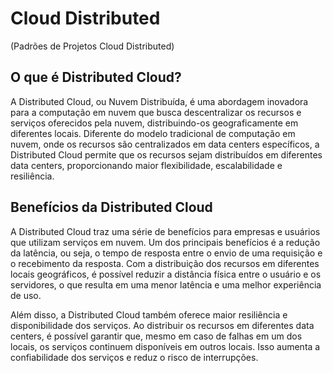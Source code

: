 # Cloud Distributed
(Padrões de Projetos Cloud Distributed)

## O que é Distributed Cloud?
A Distributed Cloud, ou Nuvem Distribuída, é uma abordagem inovadora para a computação em nuvem que busca descentralizar os recursos e serviços oferecidos pela nuvem, distribuindo-os geograficamente em diferentes locais. Diferente do modelo tradicional de computação em nuvem, onde os recursos são centralizados em data centers específicos, a Distributed Cloud permite que os recursos sejam distribuídos em diferentes data centers, proporcionando maior flexibilidade, escalabilidade e resiliência.

## Benefícios da Distributed Cloud
A Distributed Cloud traz uma série de benefícios para empresas e usuários que utilizam serviços em nuvem. Um dos principais benefícios é a redução da latência, ou seja, o tempo de resposta entre o envio de uma requisição e o recebimento da resposta. Com a distribuição dos recursos em diferentes locais geográficos, é possível reduzir a distância física entre o usuário e os servidores, o que resulta em uma menor latência e uma melhor experiência de uso.

Além disso, a Distributed Cloud também oferece maior resiliência e disponibilidade dos serviços. Ao distribuir os recursos em diferentes data centers, é possível garantir que, mesmo em caso de falhas em um dos locais, os serviços continuem disponíveis em outros locais. Isso aumenta a confiabilidade dos serviços e reduz o risco de interrupções.

